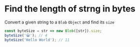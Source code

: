 # Find the length of strng in bytes

Convert a given string to a `Blob` `Object` and find its `size`
```js
const byteSize = str => new Blob([str]).size;
byteSize('😀'); // 4
byteSize('Hello World'); // 11
```
